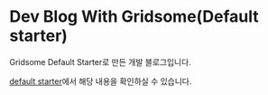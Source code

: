 # Dev Blog With Gridsome(Default starter)

Gridsome Default Starter로 만든 개발 블로그입니다.

[default starter](https://github.com/gridsome/gridsome-starter-default)에서 해당 내용을 확인하실 수 있습니다.
